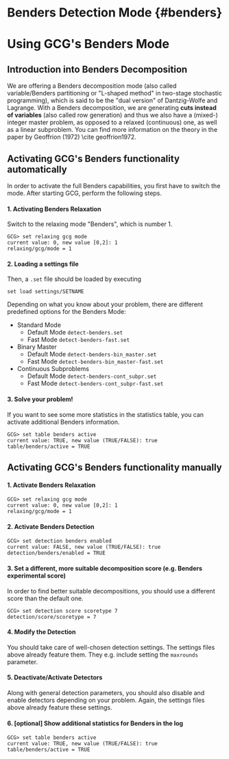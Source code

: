 # Benders Detection Mode {#benders}

# Using GCG's Benders Mode

## Introduction into Benders Decomposition
We are offering a Benders decomposition mode (also called variable/Benders partitioning or "L-shaped method" 
in two-stage stochastic programming), which is said to be the "dual version" of Dantzig-Wolfe and Lagrange.
With a Benders decomposition, we are generating **cuts instead of variables** (also called row generation)
and thus we also have a (mixed-) integer master problem, as opposed to a relaxed (continuous) one, as well
as a linear subproblem. You can find more information on the theory in the paper by Geoffrion (1972) \cite geoffrion1972.

## Activating GCG's Benders functionality automatically
In order to activate the full Benders capabilities, you first have to switch the mode. After starting GCG,
perform the following steps.

#### 1. Activating Benders Relaxation
Switch to the relaxing mode "Benders", which is number 1.
```
GCG> set relaxing gcg mode
current value: 0, new value [0,2]: 1
relaxing/gcg/mode = 1

```

#### 2. Loading a settings file
Then, a `.set` file should be loaded by executing
```
set load settings/SETNAME
```

Depending on what you know about your problem, there are different predefined options for the Benders Mode:

- Standard Mode
  - Default Mode `detect-benders.set`
  - Fast Mode `detect-benders-fast.set`
- Binary Master
  - Default Mode `detect-benders-bin_master.set`
  - Fast Mode `detect-benders-bin_master-fast.set`
- Continuous Subproblems
  - Default Mode `detect-benders-cont_subpr.set`
  - Fast Mode `detect-benders-cont_subpr-fast.set`

#### 3. Solve your problem!
If you want to see some more statistics in the statistics table, you can activate additional Benders
information. 

```
GCG> set table benders active
current value: TRUE, new value (TRUE/FALSE): true
table/benders/active = TRUE
```

## Activating GCG's Benders functionality manually
#### 1. Activate Benders Relaxation
```
GCG> set relaxing gcg mode
current value: 0, new value [0,2]: 1
relaxing/gcg/mode = 1
```

#### 2. Activate Benders Detection
```
GCG> set detection benders enabled
current value: FALSE, new value (TRUE/FALSE): true
detection/benders/enabled = TRUE
```

#### 3. Set a different, more suitable decomposition score (e.g. Benders experimental score)
In order to find better suitable decompositions, you should use a different score than the default one.
```
GCG> set detection score scoretype 7
detection/score/scoretype = 7
```

#### 4. Modify the Detection
You should take care of well-chosen detection settings. The settings files above already feature them.
They e.g. include setting the `maxrounds` parameter.

#### 5. Deactivate/Activate Detectors
Along with general detection parameters, you should also disable and enable detectors depending on
your problem. Again, the settings files above already feature these settings.

#### 6. [optional] Show additional statistics for Benders in the log
```
GCG> set table benders active
current value: TRUE, new value (TRUE/FALSE): true
table/benders/active = TRUE
```